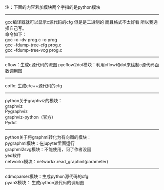 注：下面的内容若加模块两个字指的是python模块

--------------------------------------
gcc编译器就可以显示c源代码的cfg 但是是二进制的 而且格式不太好看 所以我选择自己写。  
命令如下：  
gcc -o -dv prog.c -o prog  
gcc -fdump-tree-cfg prog.c  
gcc -fdump-tree-vcg prog.c  

---------------------------------------
cflow：生成c源代码的流图
pycflow2dot模块：利用cflow和dot来绘制c源代码函数调用图  

-----------------------------------------
coflo: 生成c/c++源代码的cfg

-----------------------------------------
python关于graphviz的模块：  
graphviz  
Pygraphviz  
graphviz-python（官方）  
Pydot 

-------------------------------------------
python关于将graphml转化为有向图的模块：  
pygraphml模块：在jupyter里面运行  
graphml2svg模块：不能使用，问了作者没回  
yed软件  
networkx模块：networkx.read_graphml(parameter)  

---------------------------------------------
cdmcparser模块：生成python源代码的cfg  
pyan3模块： 生成python源代码的调用图  

